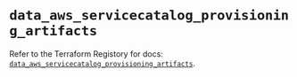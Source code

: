 # `data_aws_servicecatalog_provisioning_artifacts`

Refer to the Terraform Registory for docs: [`data_aws_servicecatalog_provisioning_artifacts`](https://registry.terraform.io/providers/hashicorp/aws/5.16.0/docs/data-sources/servicecatalog_provisioning_artifacts).
